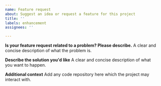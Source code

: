 ```yaml
---
name: Feature request
about: Suggest an idea or request a feature for this project
title: ''
labels: enhancement
assignees: ''

---
```


**Is your feature request related to a problem? Please describe.**
A clear and concise description of what the problem is.

**Describe the solution you'd like**
A clear and concise description of what you want to happen.

**Additional context**
Add any code repository here which the project may interact with.
